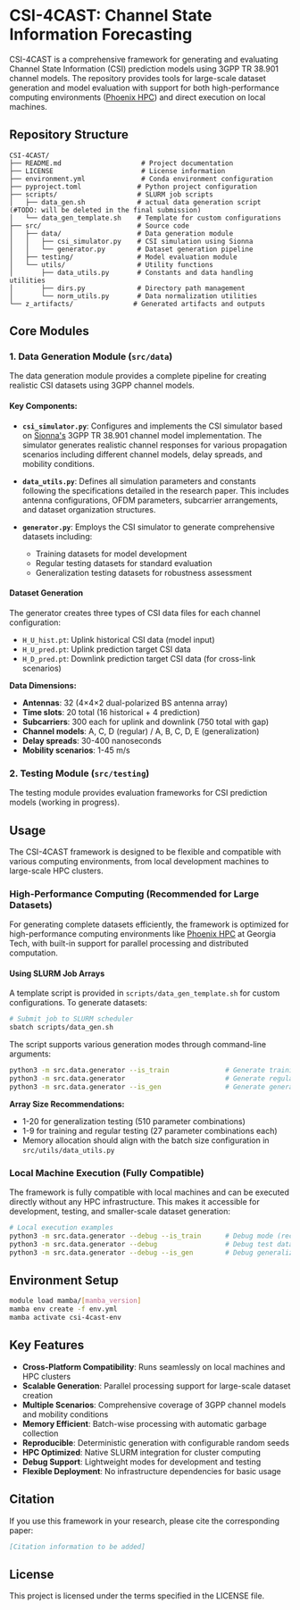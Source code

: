 # CSI-4CAST: Channel State Information Forecasting

CSI-4CAST is a comprehensive framework for generating and evaluating Channel State Information (CSI) prediction models using 3GPP TR 38.901 channel models. The repository provides tools for large-scale dataset generation and model evaluation with support for both high-performance computing environments ([Phoenix HPC](https://pace.gatech.edu/phoenix-cluster/)) and direct execution on local machines.

## Repository Structure

```
CSI-4CAST/
├── README.md                    # Project documentation
├── LICENSE                      # License information
├── environment.yml              # Conda environment configuration
├── pyproject.toml              # Python project configuration
├── scripts/                    # SLURM job scripts
│   ├── data_gen.sh             # actual data generation script (#TODO: will be deleted in the final submission)
│   └── data_gen_template.sh    # Template for custom configurations
├── src/                        # Source code
│   ├── data/                   # Data generation module
│   │   ├── csi_simulator.py    # CSI simulation using Sionna
│   │   └── generator.py        # Dataset generation pipeline
│   ├── testing/                # Model evaluation module
│   └── utils/                  # Utility functions
│       ├── data_utils.py       # Constants and data handling utilities
│       ├── dirs.py             # Directory path management
│       └── norm_utils.py       # Data normalization utilities
└── z_artifacts/               # Generated artifacts and outputs
```

## Core Modules

### 1. Data Generation Module (`src/data`)

The data generation module provides a complete pipeline for creating realistic CSI datasets using 3GPP channel models.

#### Key Components:

- **`csi_simulator.py`**: Configures and implements the CSI simulator based on [Sionna's](https://github.com/NVlabs/sionna) 3GPP TR 38.901 channel model implementation. The simulator generates realistic channel responses for various propagation scenarios including different channel models, delay spreads, and mobility conditions.

- **`data_utils.py`**: Defines all simulation parameters and constants following the specifications detailed in the research paper. This includes antenna configurations, OFDM parameters, subcarrier arrangements, and dataset organization structures.

- **`generator.py`**: Employs the CSI simulator to generate comprehensive datasets including:
  - Training datasets for model development
  - Regular testing datasets for standard evaluation
  - Generalization testing datasets for robustness assessment

#### Dataset Generation

The generator creates three types of CSI data files for each channel configuration:
- `H_U_hist.pt`: Uplink historical CSI data (model input)
- `H_U_pred.pt`: Uplink prediction target CSI data
- `H_D_pred.pt`: Downlink prediction target CSI data (for cross-link scenarios)

**Data Dimensions:**
- **Antennas**: 32 (4×4×2 dual-polarized BS antenna array)
- **Time slots**: 20 total (16 historical + 4 prediction)
- **Subcarriers**: 300 each for uplink and downlink (750 total with gap)
- **Channel models**: A, C, D (regular) / A, B, C, D, E (generalization)
- **Delay spreads**: 30-400 nanoseconds
- **Mobility scenarios**: 1-45 m/s

### 2. Testing Module (`src/testing`)

The testing module provides evaluation frameworks for CSI prediction models (working in progress).

## Usage

The CSI-4CAST framework is designed to be flexible and compatible with various computing environments, from local development machines to large-scale HPC clusters.

### High-Performance Computing (Recommended for Large Datasets)

For generating complete datasets efficiently, the framework is optimized for high-performance computing environments like [Phoenix HPC](https://docs.pace.gatech.edu/phoenix_cluster/gettingstarted_phnx/) at Georgia Tech, with built-in support for parallel processing and distributed computation.

#### Using SLURM Job Arrays

A template script is provided in `scripts/data_gen_template.sh` for custom configurations. To generate datasets:

```bash
# Submit job to SLURM scheduler
sbatch scripts/data_gen.sh
```

The script supports various generation modes through command-line arguments:

```bash
python3 -m src.data.generator --is_train              # Generate training data
python3 -m src.data.generator                         # Generate regular test data
python3 -m src.data.generator --is_gen                # Generate generalization test data
```

**Array Size Recommendations:**
- 1-20 for generalization testing (510 parameter combinations)
- 1-9 for training and regular testing (27 parameter combinations each)
- Memory allocation should align with the batch size configuration in `src/utils/data_utils.py`

### Local Machine Execution (Fully Compatible)

The framework is fully compatible with local machines and can be executed directly without any HPC infrastructure. This makes it accessible for development, testing, and smaller-scale dataset generation:

```bash
# Local execution examples
python3 -m src.data.generator --debug --is_train      # Debug mode (recommended for local)
python3 -m src.data.generator --debug                 # Debug test dataset
python3 -m src.data.generator --debug --is_gen        # Debug generalization dataset
```

## Environment Setup

```bash
module load mamba/[mamba_version]
mamba env create -f env.yml
mamba activate csi-4cast-env
```

## Key Features

- **Cross-Platform Compatibility**: Runs seamlessly on local machines and HPC clusters
- **Scalable Generation**: Parallel processing support for large-scale dataset creation
- **Multiple Scenarios**: Comprehensive coverage of 3GPP channel models and mobility conditions
- **Memory Efficient**: Batch-wise processing with automatic garbage collection
- **Reproducible**: Deterministic generation with configurable random seeds
- **HPC Optimized**: Native SLURM integration for cluster computing
- **Debug Support**: Lightweight modes for development and testing
- **Flexible Deployment**: No infrastructure dependencies for basic usage

## Citation

If you use this framework in your research, please cite the corresponding paper:

```bibtex
[Citation information to be added]
```

## License

This project is licensed under the terms specified in the LICENSE file.